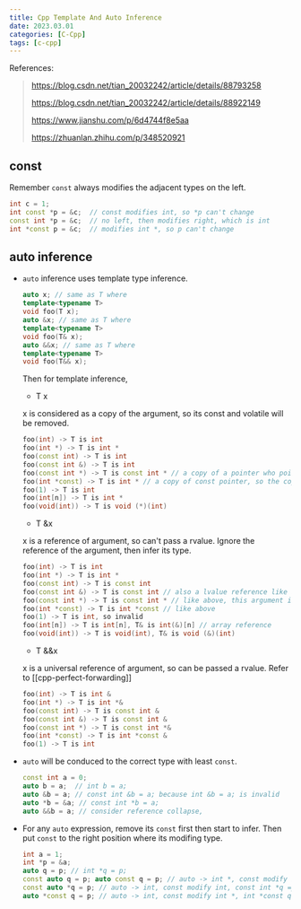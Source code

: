 ```yaml
---
title: Cpp Template And Auto Inference
date: 2023.03.01
categories: [C-Cpp]
tags: [c-cpp]
---
```


References:
> https://blog.csdn.net/tian_20032242/article/details/88793258
>
> https://blog.csdn.net/tian_20032242/article/details/88922149
> 
> https://www.jianshu.com/p/6d4744f8e5aa
>
> https://zhuanlan.zhihu.com/p/348520921


## const

Remember `const` always modifies the adjacent types on the left.

```cpp
int c = 1;
int const *p = &c;  // const modifies int, so *p can't change
const int *p = &c;  // no left, then modifies right, which is int
int *const p = &c;  // modifies int *, so p can't change
```

## auto inference

- `auto` inference uses template type inference.

  ```cpp
  auto x; // same as T where
  template<typename T>
  void foo(T x);
  auto &x; // same as T where
  template<typename T>
  void foo(T& x);
  auto &&x; // same as T where
  template<typename T>
  void foo(T&& x);
  ```

  Then for template inference, 

  - T x

  x is considered as a copy of the argument, so its const and volatile will be removed.

  ```cpp
  foo(int) -> T is int
  foo(int *) -> T is int *
  foo(const int) -> T is int
  foo(const int &) -> T is int
  foo(const int *) -> T is const int * // a copy of a pointer who point to a const vlaue, so copy this pointer will also point to a const value
  foo(int *const) -> T is int * // a copy of const pointer, so the copy can remove its const
  foo(1) -> T is int
  foo(int[n]) -> T is int *
  foo(void(int)) -> T is void (*)(int)
  ```

  - T &x

  x is a reference of argument, so can't pass a rvalue. Ignore the reference of the argument, then infer its type.

  ```cpp
  foo(int) -> T is int
  foo(int *) -> T is int *
  foo(const int) -> T is const int
  foo(const int &) -> T is const int // also a lvalue reference like above
  foo(const int *) -> T is const int * // like above, this argument is also a lvalue
  foo(int *const) -> T is int *const // like above
  foo(1) -> T is int, so invalid
  foo(int[n]) -> T is int[n], T& is int(&)[n] // array reference
  foo(void(int)) -> T is void(int), T& is void (&)(int)
  ```

  - T &&x

  x is a universal reference of argument, so can be passed a rvalue. Refer to [[cpp-perfect-forwarding]]

  ```cpp
  foo(int) -> T is int &
  foo(int *) -> T is int *&
  foo(const int) -> T is const int &
  foo(const int &) -> T is const int &
  foo(const int *) -> T is const int *&
  foo(int *const) -> T is int *const &
  foo(1) -> T is int
  ```

- `auto` will be conduced to the correct type with least `const`.

  ```cpp
  const int a = 0;
  auto b = a;  // int b = a;
  auto &b = a; // const int &b = a; because int &b = a; is invalid
  auto *b = &a; // const int *b = a;
  auto &&b = a; // consider reference collapse, 
  ```

- For any `auto` expression, remove its `const` first then start to infer. Then put `const` to the right position where its modifing type.

  ```cpp
  int a = 1;
  int *p = &a;
  auto q = p; // int *q = p;
  const auto q = p; auto const q = p; // auto -> int *, const modify int *, int *const q = p;
  const auto *q = p; // auto -> int, const modify int, const int *q =p;
  auto *const q = p; // auto -> int, const modify int *, int *const q = p;
  ```
